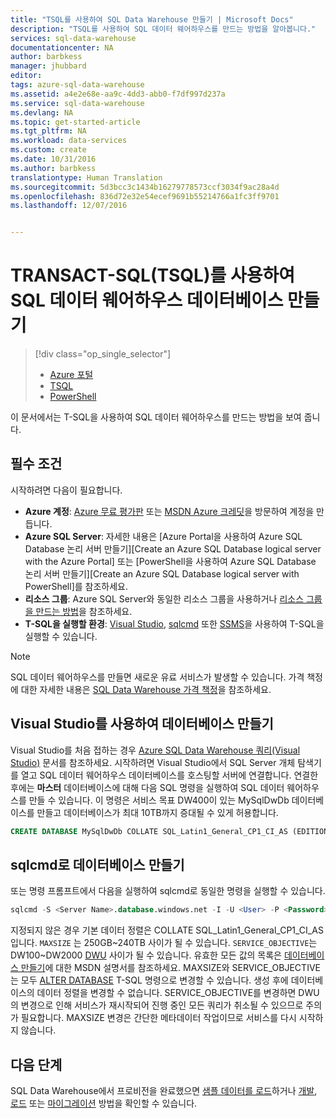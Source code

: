 ```yaml
---
title: "TSQL를 사용하여 SQL Data Warehouse 만들기 | Microsoft Docs"
description: "TSQL를 사용하여 SQL 데이터 웨어하우스를 만드는 방법을 알아봅니다."
services: sql-data-warehouse
documentationcenter: NA
author: barbkess
manager: jhubbard
editor: 
tags: azure-sql-data-warehouse
ms.assetid: a4e2e68e-aa9c-4dd3-abb0-f7df997d237a
ms.service: sql-data-warehouse
ms.devlang: NA
ms.topic: get-started-article
ms.tgt_pltfrm: NA
ms.workload: data-services
ms.custom: create
ms.date: 10/31/2016
ms.author: barbkess
translationtype: Human Translation
ms.sourcegitcommit: 5d3bcc3c1434b16279778573ccf3034f9ac28a4d
ms.openlocfilehash: 836d72e32e54ecef9691b55214766a1fc3ff9701
ms.lasthandoff: 12/07/2016


---
```

# <a name="create-a-sql-data-warehouse-database-by-using-transact-sql-tsql"></a>TRANSACT-SQL(TSQL)를 사용하여 SQL 데이터 웨어하우스 데이터베이스 만들기
> [!div class="op_single_selector"]
> * [Azure 포털](sql-data-warehouse-get-started-provision.md)
> * [TSQL](sql-data-warehouse-get-started-create-database-tsql.md)
> * [PowerShell](sql-data-warehouse-get-started-provision-powershell.md)
>
>

이 문서에서는 T-SQL을 사용하여 SQL 데이터 웨어하우스를 만드는 방법을 보여 줍니다.

## <a name="prerequisites"></a>필수 조건
시작하려면 다음이 필요합니다.

* **Azure 계정**: [Azure 무료 평가판][Azure Free Trial] 또는 [MSDN Azure 크레딧][MSDN Azure Credits]을 방문하여 계정을 만듭니다.
* **Azure SQL Server**: 자세한 내용은 [Azure Portal을 사용하여 Azure SQL Database 논리 서버 만들기][Create an Azure SQL Database logical server with the Azure Portal] 또는 [PowerShell을 사용하여 Azure SQL Database 논리 서버 만들기][Create an Azure SQL Database logical server with PowerShell]를 참조하세요.
* **리소스 그룹**: Azure SQL Server와 동일한 리소스 그룹을 사용하거나 [리소스 그룹을 만드는 방법][how to create a resource group]을 참조하세요.
* **T-SQL을 실행할 환경**: [Visual Studio][Installing Visual Studio and SSDT], [sqlcmd][sqlcmd] 또한 [SSMS][SSMS]을 사용하여 T-SQL을 실행할 수 있습니다.

> [!NOTE]
> SQL 데이터 웨어하우스를 만들면 새로운 유료 서비스가 발생할 수 있습니다.  가격 책정에 대한 자세한 내용은 [SQL Data Warehouse 가격 책정][SQL Data Warehouse pricing]을 참조하세요.
>
>

## <a name="create-a-database-with-visual-studio"></a>Visual Studio를 사용하여 데이터베이스 만들기
Visual Studio를 처음 접하는 경우 [Azure SQL Data Warehouse 쿼리(Visual Studio)][Query Azure SQL Data Warehouse (Visual Studio)] 문서를 참조하세요.  시작하려면 Visual Studio에서 SQL Server 개체 탐색기를 열고 SQL 데이터 웨어하우스 데이터베이스를 호스팅할 서버에 연결합니다.  연결한 후에는 **마스터** 데이터베이스에 대해 다음 SQL 명령을 실행하여 SQL 데이터 웨어하우스를 만들 수 있습니다.  이 명령은 서비스 목표 DW400이 있는 MySqlDwDb 데이터베이스를 만들고 데이터베이스가 최대 10TB까지 증대될 수 있게 허용합니다.

```sql
CREATE DATABASE MySqlDwDb COLLATE SQL_Latin1_General_CP1_CI_AS (EDITION='datawarehouse', SERVICE_OBJECTIVE = 'DW400', MAXSIZE= 10240 GB);
```

## <a name="create-a-database-with-sqlcmd"></a>sqlcmd로 데이터베이스 만들기
또는 명령 프롬프트에서 다음을 실행하여 sqlcmd로 동일한 명령을 실행할 수 있습니다.

```sql
sqlcmd -S <Server Name>.database.windows.net -I -U <User> -P <Password> -Q "CREATE DATABASE MySqlDwDb COLLATE SQL_Latin1_General_CP1_CI_AS (EDITION='datawarehouse', SERVICE_OBJECTIVE = 'DW400', MAXSIZE= 10240 GB)"
```

지정되지 않은 경우 기본 데이터 정렬은 COLLATE SQL_Latin1_General_CP1_CI_AS입니다.  `MAXSIZE` 는 250GB~240TB 사이가 될 수 있습니다.  `SERVICE_OBJECTIVE`는 DW100~DW2000 [DWU][DWU] 사이가 될 수 있습니다.  유효한 모든 값의 목록은 [데이터베이스 만들기][CREATE DATABASE]에 대한 MSDN 설명서를 참조하세요.  MAXSIZE와 SERVICE_OBJECTIVE는 모두 [ALTER DATABASE][ALTER DATABASE] T-SQL 명령으로 변경할 수 있습니다.  생성 후에 데이터베이스의 데이터 정렬을 변경할 수 없습니다.   SERVICE_OBJECTIVE를 변경하면 DWU의 변경으로 인해 서비스가 재시작되어 진행 중인 모든 쿼리가 취소될 수 있으므로 주의가 필요합니다.  MAXSIZE 변경은 간단한 메타데이터 작업이므로 서비스를 다시 시작하지 않습니다.

## <a name="next-steps"></a>다음 단계
SQL Data Warehouse에서 프로비전을 완료했으면 [샘플 데이터를 로드][load sample data]하거나 [개발][develop], [로드][load] 또는 [마이그레이션][migrate] 방법을 확인할 수 있습니다.

<!--Article references-->
[DWU]: ./sql-data-warehouse-overview-what-is.md
[how to create a SQL Data Warehouse from the Azure portal]: sql-data-warehouse-get-started-provision.md
[Query Azure SQL Data Warehouse (Visual Studio)]: sql-data-warehouse-query-visual-studio.md
[migrate]: sql-data-warehouse-overview-migrate.md
[develop]: sql-data-warehouse-overview-develop.md
[load]: sql-data-warehouse-overview-load.md
[load sample data]: sql-data-warehouse-load-sample-databases.md
[Create an Azure SQL database with the Azure Portal]: ../sql-database/sql-database-get-started.md
[Create an Azure SQL database with PowerShell]: ../sql-database/sql-database-create-and-configure-database-powershell
[how to create a resource group]: ../azure-resource-manager/resource-group-template-deploy-portal.md#create-resource-group
[Installing Visual Studio and SSDT]: sql-data-warehouse-install-visual-studio.md
[sqlcmd]: sql-data-warehouse-get-started-connect-sqlcmd.md

<!--MSDN references-->
[CREATE DATABASE]: https://msdn.microsoft.com/library/mt204021.aspx
[ALTER DATABASE]: https://msdn.microsoft.com/library/mt204042.aspx
[SSMS]: https://msdn.microsoft.com/library/mt238290.aspx

<!--Other Web references-->
[SQL Data Warehouse pricing]: https://azure.microsoft.com/pricing/details/sql-data-warehouse/
[Azure Free Trial]: https://azure.microsoft.com/pricing/free-trial/?WT.mc_id=A261C142F
[MSDN Azure Credits]: https://azure.microsoft.com/pricing/member-offers/msdn-benefits-details/?WT.mc_id=A261C142F

